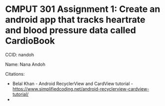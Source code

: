 # CMPUT 301 Assignment 1: Create an android app that tracks heartrate and blood pressure data called CardioBook
CCID: nandoh

Name: Nana Andoh

Citations:

- Belal Khan - Android RecyclerView and CardView tutorial - https://www.simplifiedcoding.net/android-recyclerview-cardview-tutorial/
- 

